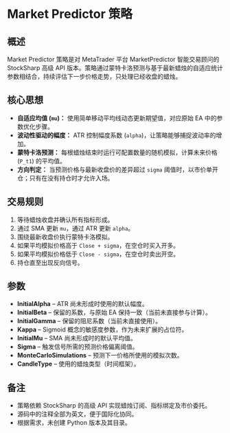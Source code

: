 # Market Predictor 策略

## 概述
Market Predictor 策略是对 MetaTrader 平台 MarketPredictor 智能交易顾问的 StockSharp 高级 API 版本。策略通过蒙特卡洛预测与基于最新蜡烛的自适应统计参数相结合，持续评估下一步价格走势，只处理已经收盘的蜡烛。

## 核心思想
- **自适应均值 (`mu`)：** 使用简单移动平均线动态更新期望值，对应原始 EA 中的参数优化步骤。
- **波动性驱动的幅度：** ATR 控制幅度系数 (`alpha`)，让策略能够捕捉波动率的增加。
- **蒙特卡洛预测：** 每根蜡烛结束时运行可配置数量的随机模拟，计算未来价格 (`P_t1`) 的平均值。
- **方向判定：** 当预测价格与最新收盘价的差异超过 `sigma` 阈值时，以市价单开仓；只有在没有持仓时才允许入场。

## 交易规则
1. 等待蜡烛收盘并确认所有指标形成。
2. 通过 SMA 更新 `mu`，通过 ATR 更新 `alpha`。
3. 围绕最新收盘价执行蒙特卡洛模拟。
4. 如果平均模拟价格高于 `Close + sigma`，在空仓时买入开多。
5. 如果平均模拟价格低于 `Close - sigma`，在空仓时卖出开空。
6. 持仓直至出现反向信号。

## 参数
- **InitialAlpha** – ATR 尚未形成时使用的默认幅度。
- **InitialBeta** – 保留的系数，与原始 EA 保持一致（当前未直接参与计算）。
- **InitialGamma** – 保留的阻尼系数（当前未直接使用）。
- **Kappa** – Sigmoid 概念的敏感度参数，作为未来扩展的占位符。
- **InitialMu** – SMA 尚未形成时的默认平均值。
- **Sigma** – 触发信号所需的预测价格偏离阈值。
- **MonteCarloSimulations** – 预测下一价格所使用的模拟次数。
- **CandleType** – 使用的蜡烛类型（时间框架）。

## 备注
- 策略依赖 StockSharp 的高级 API 实现蜡烛订阅、指标绑定及市价委托。
- 源码中的注释全部为英文，便于国际化协同。
- 根据需求，未创建 Python 版本及其目录。
